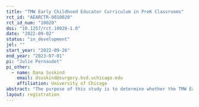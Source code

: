 ```yaml
---
title: "TMW Early Childhood Educator Curriculum in PreK Classrooms"
rct_id: "AEARCTR-0010020"
rct_id_num: "10020"
doi: "10.1257/rct.10020-1.0"
date: "2022-09-02"
status: "in_development"
jel: ""
start_year: "2022-09-26"
end_year: "2023-07-01"
pi: "Julie Pernaudet"
pi_other:
  - name: Dana Suskind
    email: dsuskind@surgery.bsd.uchicago.edu
    affiliation: University of Chicago
abstract: "The purpose of this study is to determine whether the TMW Early Childhood Educator professional development course (TMW-ECE) can improve preschool teachers’ knowledge and classroom practices, and whether those improvements impact school readiness outcomes of the children in those classrooms. We will also measure potential spillover effects on the knowledge and behaviors of the parents whose children are in classrooms of teachers who have received the intervention."
layout: registration
---
```



